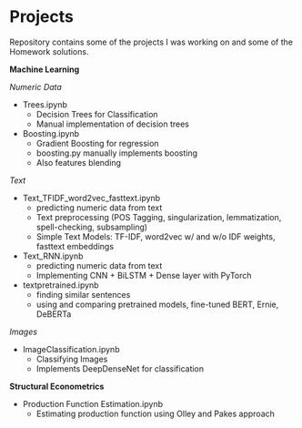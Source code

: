 # Projects

Repository contains some of the projects I was working on and some of the Homework solutions.

**Machine Learning**

*Numeric Data*
- Trees.ipynb 
  - Decision Trees for Classification
  - Manual implementation of decision trees
- Boosting.ipynb
  - Gradient Boosting for regression
  - boosting.py manually implements boosting 
  - Also features blending


*Text*
- Text_TFIDF_word2vec_fasttext.ipynb
  - predicting numeric data from text
  - Text preprocessing (POS Tagging, singularization, lemmatization, spell-checking, subsampling)
  - Simple Text Models: TF-IDF, word2vec w/ and w/o IDF weights, fasttext embeddings
- Text_RNN.ipynb
  - predicting numeric data from text
  - Implementing CNN + BiLSTM + Dense layer with PyTorch
- textpretrained.ipynb
  - finding similar sentences
  - using and comparing pretrained models, fine-tuned BERT, Ernie, DeBERTa 

*Images*
- ImageClassification.ipynb
  - Classifying Images
  - Implements DeepDenseNet for classification

**Structural Econometrics**
- Production Function Estimation.ipynb
  - Estimating production function using Olley and Pakes approach
